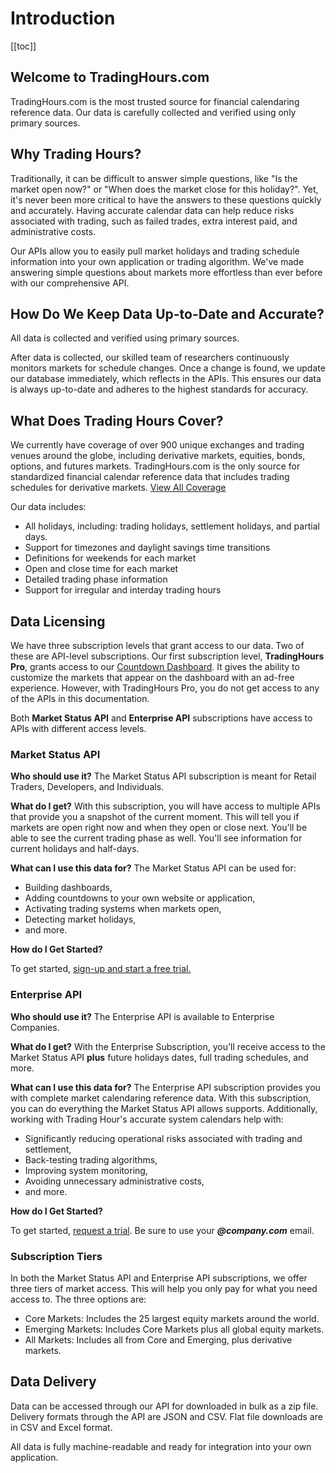 # Introduction

[[toc]]

## Welcome to TradingHours.com

TradingHours.com is the most trusted source for financial calendaring reference data. Our data is carefully collected and verified using only primary sources.

## Why Trading Hours?
Traditionally, it can be difficult to answer simple questions, like "Is the market open now?" or "When does the market close for this holiday?". Yet, it's never been more critical to have the answers to these questions quickly and accurately. Having accurate calendar data can help reduce risks associated with trading, such as failed trades, extra interest paid, and administrative costs.

Our APIs allow you to easily pull market holidays and trading schedule information into your own application or trading algorithm. We've made answering simple questions about markets more effortless than ever before with our comprehensive API.

## How Do We Keep Data Up-to-Date and Accurate?

All data is collected and verified using primary sources.

After data is collected, our skilled team of researchers continuously monitors markets for schedule changes. Once a change is found, we update our database immediately, which reflects in the APIs. This ensures our data is always up-to-date and adheres to the highest standards for accuracy.

## What Does Trading Hours Cover?
We currently have coverage of over 900 unique exchanges and trading venues around the globe, including derivative markets, equities, bonds, options, and futures markets. TradingHours.com is the only source for standardized financial calendar reference data that includes trading schedules for derivative markets. [View All Coverage](https://www.tradinghours.com/data/coverage)

Our data includes:
- All holidays, including: trading holidays, settlement holidays, and partial days.
- Support for timezones and daylight savings time transitions
- Definitions for weekends for each market
- Open and close time for each market
- Detailed trading phase information
- Support for irregular and interday trading hours

## Data Licensing

We have three subscription levels that grant access to our data. Two of these are API-level subscriptions. Our first subscription level, <b>TradingHours Pro</b>, grants access to our <a href="https://www.tradinghours.com/countdown" target=_blank>Countdown Dashboard</a>. It gives the ability to customize the markets that appear on the dashboard with an ad-free experience. However, with TradingHours Pro, you do not get access to any of the APIs in this documentation.

Both **Market Status API** and **Enterprise API** subscriptions have access to APIs with different access levels.

### Market Status API
<b>Who should use it?</b> The Market Status API subscription is meant for Retail Traders, Developers, and Individuals.

<b>What do I get?</b> With this subscription, you will have access to multiple APIs that provide you a snapshot of the current moment. This will tell you if markets are open right now and when they open or close next. You'll be able to see the current trading phase as well. You'll see information for current holidays and half-days.

<b>What can I use this data for?</b>
The Market Status API can be used for:
- Building dashboards,
- Adding countdowns to your own website or application,
- Activating trading systems when markets open,
- Detecting market holidays,
- and more.

<b>How do I Get Started?</b>

To get started, <a href="https://www.tradinghours.com/market-status-api" target=_blank>sign-up and start a free trial.</a>

### Enterprise API
<b>Who should use it?</b> The Enterprise API is available to Enterprise Companies.

<b>What do I get?</b> With the Enterprise Subscription, you'll receive access to the Market Status API <b>plus</b> future holidays dates, full trading schedules, and more.

<b>What can I use this data for?</b> The Enterprise API subscription provides you with complete market calendaring reference data. With this subscription, you can do everything the Market Status API allows supports. Additionally, working with Trading Hour's accurate system calendars help with:
- Significantly reducing operational risks associated with trading and settlement,
- Back-testing trading algorithms,
- Improving system monitoring,
- Avoiding unnecessary administrative costs,
- and more.

<b>How do I Get Started?</b>

To get started, <a href="https://www.tradinghours.com/data" target=_blank>request a trial</a>. Be sure to use your **_@company.com_** email.

### Subscription Tiers

In both the Market Status API and Enterprise API subscriptions, we offer three tiers of market access. This will help you only pay for what you need access to. The three options are:
- Core Markets: Includes the 25 largest equity markets around the world.
- Emerging Markets: Includes Core Markets plus all global equity markets.
- All Markets: Includes all from Core and Emerging, plus derivative markets.


## Data Delivery

Data can be accessed through our API for downloaded in bulk as a zip file. Delivery formats through the API are JSON and CSV. Flat file downloads are in CSV and Excel format.

All data is fully machine-readable and ready for integration into your own application.
